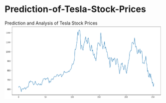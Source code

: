 # Prediction-of-Tesla-Stock-Prices
Prediction and Analysis of Tesla Stock Prices
![name-of-you-image](https://github.com/AliMasaoodi/Prediction-Analysis-of-Tesla-Stock-Prices/blob/main/figures/Prediction-and-Analysis-of-Tesla-Stock-Prices.png?raw=true)
